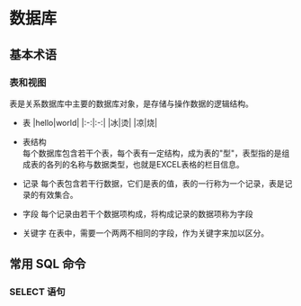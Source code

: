 # 数据库

## 基本术语

### 表和视图

表是关系数据库中主要的数据库对象，是存储与操作数据的逻辑结构。

* 表
  |hello|world|
  |:-:|:-:|
  |冰|烫|
  |凉|烧|

* 表结构  
  每个数据库包含若干个表，每个表有一定结构，成为表的"型"，表型指的是组成表的各列的名称与数据类型，也就是EXCEL表格的栏目信息。
* 记录
  每个表包含若干行数据，它们是表的值，表的一行称为一个记录，表是记录的有效集合。
* 字段
  每个记录由若干个数据项构成，将构成记录的数据项称为字段
* 关键字
  在表中，需要一个两两不相同的字段，作为关键字来加以区分。




## 常用 SQL 命令


### SELECT 语句

